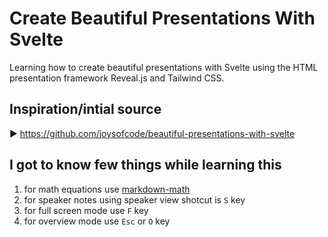 # Create Beautiful Presentations With Svelte

Learning how to create beautiful presentations with Svelte using the HTML presentation framework Reveal.js and Tailwind CSS.

## Inspiration/intial source

▶ <https://github.com/joysofcode/beautiful-presentations-with-svelte>

## I got to know few things while learning this

1. for math equations use [markdown-math](http://upyesp.org/posts/makrdown-vscode-math-notation/)
2. for speaker notes using speaker view
shotcut is `S` key
3. for full screen mode use `F` key
4. for overview mode use `Esc` or `O` key
